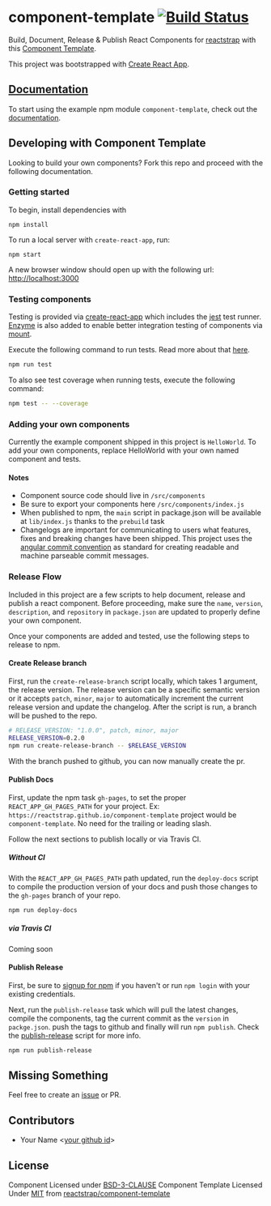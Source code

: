 # component-template [![Build Status](https://travis-ci.org/reactstrap/component-template.svg?branch=master)](https://travis-ci.org/reactstrap/component-template)

Build, Document, Release & Publish React Components for [reactstrap](https://github.com/reactstrap/reactstrap) with this [Component Template](https://github.com/reactstrap/component-template).

This project was bootstrapped with [Create React App](https://github.com/facebookincubator/create-react-app).

## [Documentation](https://reactstrap.github.io/component-template/)

To start using the example npm module `component-template`, check out the [documentation](https://reactstrap.github.io/component-template/).

## Developing with Component Template

Looking to build your own components? Fork this repo and proceed with the following documentation.

### Getting started

To begin, install dependencies with

```
npm install
```

To run a local server with `create-react-app`, run:

```
npm start
```

A new browser window should open up with the following url: [http://localhost:3000](http://localhost:3000)

### Testing components

Testing is provided via [create-react-app](https://github.com/facebookincubator/create-react-app/blob/master/packages/react-scripts/template/README.md#testing-components) which includes the [jest](https://facebook.github.io/jest/) test runner. [Enzyme](http://airbnb.io/enzyme/) is also added to enable better integration testing of components via [mount](http://airbnb.io/enzyme/docs/api/mount.html).

Execute the following command to run tests. Read more about that [here](https://github.com/facebookincubator/create-react-app/blob/master/packages/react-scripts/template/README.md#command-line-interface).

```sh
npm run test
```

To also see test coverage when running tests, execute the following command:

```sh
npm test -- --coverage
```

### Adding your own components

Currently the example component shipped in this project is `HelloWorld`. To add your own components, replace HelloWorld with your own named component and tests.

#### Notes

- Component source code should live in `/src/components`
- Be sure to export your components here `/src/components/index.js`
- When published to npm, the `main` script in package.json will be available at `lib/index.js` thanks to the `prebuild` task
- Changelogs are important for communicating to users what features, fixes and breaking changes have been shipped. This project uses the [angular commit convention](https://github.com/angular/angular.js/blob/cf241c425b20569e4c7909bfbd379f5c07694288/CONTRIBUTING.md#-git-commit-guidelines) as standard for creating readable and machine parseable commit messages.

### Release Flow

Included in this project are a few scripts to help document, release and publish a react component. Before proceeding, make sure the `name`, `version`, `description`, and `repository` in `package.json` are updated to properly define your own component.

Once your components are added and tested, use the following steps to release to npm.

#### Create Release branch

First, run the `create-release-branch` script locally, which takes 1 argument, the release version. The release version can be a specific semantic version or it accepts `patch`, `minor`, `major` to automatically increment the current release version and update the changelog. After the script is run, a branch will be pushed to the repo.

```sh
# RELEASE_VERSION: "1.0.0", patch, minor, major
RELEASE_VERSION=0.2.0
npm run create-release-branch -- $RELEASE_VERSION
```

With the branch pushed to github, you can now manually create the pr.

#### Publish Docs

First, update the npm task `gh-pages`, to set the proper `REACT_APP_GH_PAGES_PATH` for your project. Ex: `https://reactstrap.github.io/component-template` project would be `component-template`. No need for the trailing or leading slash.

Follow the next sections to publish locally or via Travis CI.

##### Without CI

With the `REACT_APP_GH_PAGES_PATH` path updated, run the `deploy-docs` script to compile the production version of your docs and push those changes to the `gh-pages` branch of your repo.

```sh
npm run deploy-docs
```

##### via Travis CI

Coming soon

#### Publish Release

First, be sure to [signup for npm](https://docs.npmjs.com/getting-started/publishing-npm-packages#creating-a-user) if you haven't or run `npm login` with your existing credentials.

Next, run the `publish-release` task which will pull the latest changes, compile the components, tag the current commit as the `version` in `packge.json`. push the tags to github and finally will run `npm publish`. Check the [publish-release](/scripts/publish-release) script for more info.

```sh
npm run publish-release
```

## Missing Something

Feel free to create an [issue](https://github.com/reactstrap/component-template/issues/new) or PR.


## Contributors

- Your Name <[your github id](#)>

## License

Component Licensed under [BSD-3-CLAUSE](LICENSE)
Component Template Licensed Under [MIT](LICENSE-component-template) from [reactstrap/component-template](https://github.com/reactstrap/component-template)
